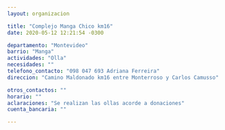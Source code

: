 ```yaml
---
layout: organizacion

title: "Complejo Manga Chico km16"
date: 2020-05-12 12:21:54 -0300

departamento: "Montevideo"
barrio: "Manga"
actividades: "Olla"
necesidades: ""
telefono_contacto: "098 047 693 Adriana Ferreira"
direccion: "Camino Maldonado km16 entre Monterroso y Carlos Camusso"

otros_contactos: ""
horario: ""
aclaraciones: "Se realizan las ollas acorde a donaciones"
cuenta_bancaria: ""

---
```

